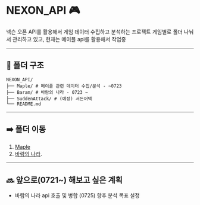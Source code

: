 # NEXON_API 🎮

넥슨 오픈 API를 활용해서 게임 데이터 수집하고 분석하는 프로젝트 
게임별로 폴더 나눠서 관리하고 있고, 현재는 메이플 api를 활용해서 작업중

---

## 📁 폴더 구조

```
NEXON_API/
├── Maple/ # 메이플 관련 데이터 수집/분석 - ~0723
├── Baram/ # 바람의 나라 - 0723 ~
├── SuddenAttack/ # (예정) 서든어택
└── README.md
```
---

## ➡️ 폴더 이동
1. [Maple](https://github.com/pjjongho/NEXON_API/tree/main/Maple)
2. [바람의 나라](https://github.com/pjjongho/NEXON_API/tree/main/Baram).

---


## 🔜 앞으로(0721~) 해보고 싶은 계획

- 바람의 나라 api 호출 및 병합 (0725) 향후 분석 목표 설정
